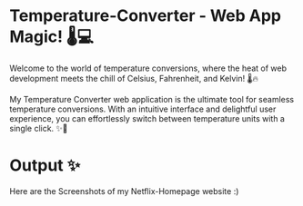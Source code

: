 # Temperature-Converter - Web App Magic! 🌡️💻

Welcome to the world of temperature conversions, where the heat of web development meets the chill of Celsius, Fahrenheit, and Kelvin! 🌡️🔥

My Temperature Converter web application is the ultimate tool for seamless temperature conversions. With an intuitive interface and delightful user experience, you can effortlessly switch between temperature units with a single click. ✨💫

# Output ✨
Here are the Screenshots of my Netflix-Homepage website :) 
